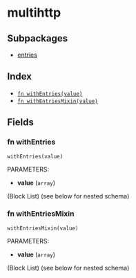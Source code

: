 # multihttp



## Subpackages

* [entries](entries/index.md)

## Index

* [`fn withEntries(value)`](#fn-withentries)
* [`fn withEntriesMixin(value)`](#fn-withentriesmixin)

## Fields

### fn withEntries

```jsonnet
withEntries(value)
```

PARAMETERS:

* **value** (`array`)

(Block List) (see below for nested schema)
### fn withEntriesMixin

```jsonnet
withEntriesMixin(value)
```

PARAMETERS:

* **value** (`array`)

(Block List) (see below for nested schema)